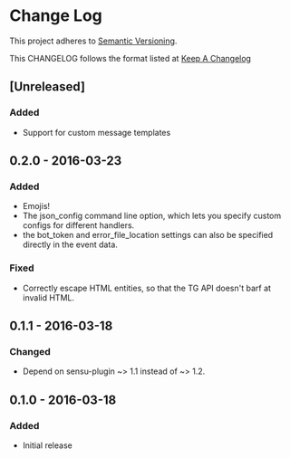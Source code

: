 # Change Log
This project adheres to [Semantic Versioning](http://semver.org/).

This CHANGELOG follows the format listed at [Keep A Changelog](http://keepachangelog.com/)

## [Unreleased]
### Added
 - Support for custom message templates

## 0.2.0 - 2016-03-23
### Added
 - Emojis!
 - The json_config command line option, which lets you specify custom configs
   for different handlers.
 - the bot_token and error_file_location settings can also be specified
   directly in the event data.

### Fixed
 - Correctly escape HTML entities, so that the TG API doesn't barf at invalid
   HTML.

## 0.1.1 - 2016-03-18
### Changed
 - Depend on sensu-plugin ~> 1.1 instead of ~> 1.2.

## 0.1.0 - 2016-03-18
### Added
- Initial release

[0.2.0]: https://github.com/lagartoflojo/sensu-plugins-telegram/compare/v0.1.1...v0.2.0
[0.1.1]: https://github.com/lagartoflojo/sensu-plugins-telegram/compare/v0.1.0...v0.1.1
